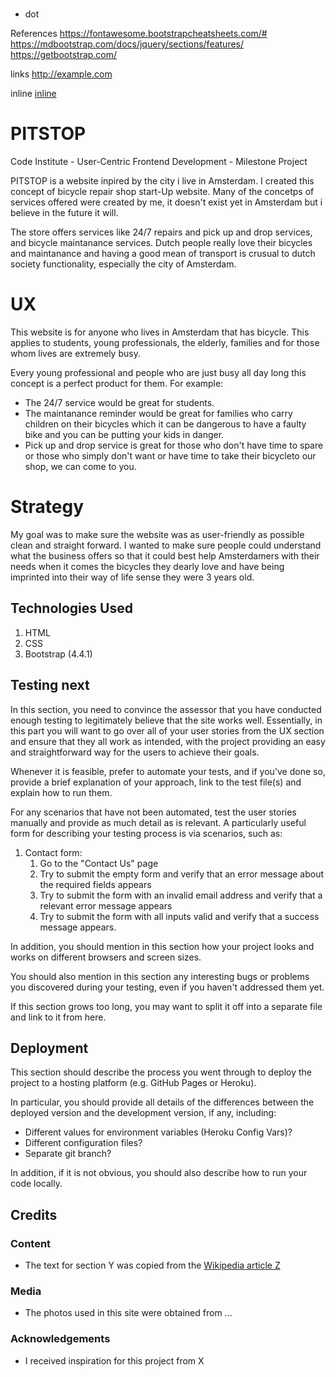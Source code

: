 #
##
###

* dot

References
https://fontawesome.bootstrapcheatsheets.com/#
https://mdbootstrap.com/docs/jquery/sections/features/
https://getbootstrap.com/

links
<http://example.com>

inline 
[inline](http://example.com "optinal title")




# PITSTOP

Code Institute - User-Centric Frontend Development - Milestone Project

PITSTOP is a website inpired by the city i live in Amsterdam.
I created this concept of bicycle repair shop start-Up website. Many of the concetps of services offered were created by me,
it doesn't exist yet in Amsterdam but i believe in the future it will.

The store offers services like 24/7 repairs and pick up and drop services, and bicycle maintanance services. Dutch people
really love their bicycles and maintanance and having a good mean of transport is crusual to dutch society functionality, 
especially the city of Amsterdam.

 
# UX
 
This website is for anyone who lives in Amsterdam that has bicycle.
This applies to students, young professionals, the elderly, families and for those whom lives are extremely busy.

Every young professional and people who are just busy all day long this concept is a perfect product for them.
For example: 
* The 24/7 service would be great for students. 
* The maintanance reminder would be great for families who carry children on their bicycles which it can be 
dangerous to have a faulty bike and you can be putting your kids in danger.
* Pick up and drop service is great for those who don't have time to spare or those who simply don't want 
or have time to take their bicycleto our shop, we can come to you.



# Strategy 

My goal was to make sure the website was as user-friendly as possible clean and straight forward.
I wanted to make sure people could understand what the business offers so that it could best help 
Amsterdamers with their needs when it comes the bicycles they dearly love and have being imprinted into their
way of life sense they were 3 years old.


## Technologies Used

1. HTML
2. CSS
3. Bootstrap (4.4.1)


## Testing next

In this section, you need to convince the assessor that you have conducted enough testing to legitimately believe that the site works well. Essentially, in this part you will want to go over all of your user stories from the UX section and ensure that they all work as intended, with the project providing an easy and straightforward way for the users to achieve their goals.

Whenever it is feasible, prefer to automate your tests, and if you've done so, provide a brief explanation of your approach, link to the test file(s) and explain how to run them.

For any scenarios that have not been automated, test the user stories manually and provide as much detail as is relevant. A particularly useful form for describing your testing process is via scenarios, such as:

1. Contact form:
    1. Go to the "Contact Us" page
    2. Try to submit the empty form and verify that an error message about the required fields appears
    3. Try to submit the form with an invalid email address and verify that a relevant error message appears
    4. Try to submit the form with all inputs valid and verify that a success message appears.

In addition, you should mention in this section how your project looks and works on different browsers and screen sizes.

You should also mention in this section any interesting bugs or problems you discovered during your testing, even if you haven't addressed them yet.

If this section grows too long, you may want to split it off into a separate file and link to it from here.

## Deployment

This section should describe the process you went through to deploy the project to a hosting platform (e.g. GitHub Pages or Heroku).

In particular, you should provide all details of the differences between the deployed version and the development version, if any, including:
- Different values for environment variables (Heroku Config Vars)?
- Different configuration files?
- Separate git branch?

In addition, if it is not obvious, you should also describe how to run your code locally.


## Credits

### Content
- The text for section Y was copied from the [Wikipedia article Z](https://en.wikipedia.org/wiki/Z)

### Media
- The photos used in this site were obtained from ...

### Acknowledgements

- I received inspiration for this project from X